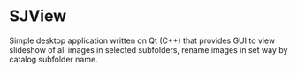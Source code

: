 # SJView

Simple desktop application written on Qt (C++) that provides GUI to view slideshow of all images in selected subfolders, rename images in set way by catalog subfolder name. 
